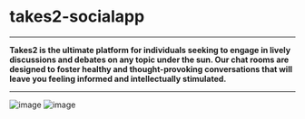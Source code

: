 # **takes2-socialapp**

---

**Takes2 is the ultimate platform for individuals seeking to engage in lively discussions and debates on any topic under the sun. Our chat rooms are designed to foster healthy and thought-provoking conversations that will leave you feeling informed and intellectually stimulated.**

---

![image](https://github.com/aalpkilic/takes2-socialapp/assets/140668696/92f2e3a6-0d2d-4c62-809c-277083d12bac)
![image](https://github.com/user-attachments/assets/f5b11fb5-1a63-40d2-88a9-18b609d5fbdd)


